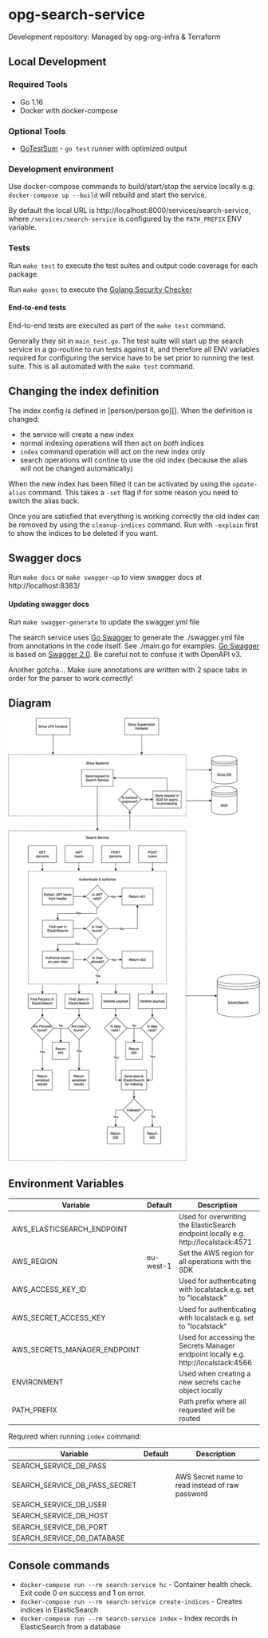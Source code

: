 # opg-search-service
Development repository: Managed by opg-org-infra &amp; Terraform

## Local Development

### Required Tools

- Go 1.16
- Docker with docker-compose

### Optional Tools

- [GoTestSum](https://github.com/gotestyourself/gotestsum) - `go test` runner with optimized output

### Development environment

Use docker-compose commands to build/start/stop the service locally e.g. `docker-compose up --build` will rebuild and start the service.

By default the local URL is http://localhost:8000/services/search-service, where `/services/search-service` is configured by the `PATH_PREFIX` ENV variable.

### Tests

Run `make test` to execute the test suites and output code coverage for each package.

Run `make gosec` to execute the [Golang Security Checker](https://github.com/securego/gosec)

#### End-to-end tests

End-to-end tests are executed as part of the `make test` command.

Generally they sit in `main_test.go`. The test suite will start up the search service in a go-routine to run tests against it, and therefore all ENV variables required for configuring the service have to be set prior to running the test suite. This is all automated with the `make test` command.

## Changing the index definition

The index config is defined in [person/person.go][]. When the definition is
changed:
- the service will create a new index
- normal indexing operations will then act on _both_ indices
- `index` command operation will act on the new index only
- search operations will contine to use the old index (because the alias will
  not be changed automatically)

When the new index has been filled it can be activated by using the
`update-alias` command. This takes a `-set` flag if for some reason you need to
switch the alias back.

Once you are satisfied that everything is working correctly the old index can be
removed by using the `cleanup-indices` command. Run with `-explain` first to
show the indices to be deleted if you want.

## Swagger docs

Run `make docs` or `make swagger-up` to view swagger docs at http://localhost:8383/

#### Updating swagger docs

Run `make swagger-generate` to update the swagger.yml file

The search service uses [Go Swagger](https://goswagger.io/) to generate the ./swagger.yml file from annotations in the code itself. See ./main.go for examples. [Go Swagger](https://goswagger.io/) is based on [Swagger 2.0](https://swagger.io/docs/specification/2-0/basic-structure/). Be careful not to confuse it with OpenAPI v3.

Another gotcha... Make sure annotations are written with 2 space tabs in order for the parser to work correctly!

## Diagram

![Search Service Diagram](search_service_diagram.png)

## Environment Variables

| Variable                     | Default   | Description                                                                         |
|------------------------------|-----------|-------------------------------------------------------------------------------------|
| AWS_ELASTICSEARCH_ENDPOINT   |           | Used for overwriting the ElasticSearch endpoint locally e.g. http://localstack:4571 |
| AWS_REGION                   | eu-west-1 | Set the AWS region for all operations with the SDK                                  |
| AWS_ACCESS_KEY_ID            |           | Used for authenticating with localstack e.g. set to "localstack"                    |
| AWS_SECRET_ACCESS_KEY        |           | Used for authenticating with localstack e.g. set to "localstack"                    |
| AWS_SECRETS_MANAGER_ENDPOINT |           | Used for accessing the Secrets Manager endpoint locally e.g. http://localstack:4566 |
| ENVIRONMENT                  |           | Used when creating a new secrets cache object locally                               |
| PATH_PREFIX                  |           | Path prefix where all requested will be routed                                      |

Required when running `index` command:

| Variable                      | Default | Description                                     |
|-------------------------------|---------|-------------------------------------------------|
| SEARCH_SERVICE_DB_PASS        |         |                                                 |
| SEARCH_SERVICE_DB_PASS_SECRET |         | AWS Secret name to read instead of raw password |
| SEARCH_SERVICE_DB_USER        |         |                                                 |
| SEARCH_SERVICE_DB_HOST        |         |                                                 |
| SEARCH_SERVICE_DB_PORT        |         |                                                 |
| SEARCH_SERVICE_DB_DATABASE    |         |                                                 |


## Console commands

- `docker-compose run --rm search-service hc` - Container health check. Exit code 0 on success and 1 on error.
- `docker-compose run --rm search-service create-indices` - Creates indices in ElasticSearch
- `docker-compose run --rm search-service index` - Index records in ElasticSearch from a database
